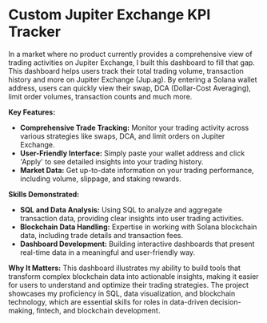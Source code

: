 # Custom Jupiter Exchange KPI Tracker

In a market where no product currently provides a comprehensive view of trading activities on Jupiter Exchange, I built this dashboard to fill that gap. This dashboard helps users track their total trading volume, transaction history and more on Jupiter Exchange (Jup.ag). By entering a Solana wallet address, users can quickly view their swap, DCA (Dollar-Cost Averaging), limit order volumes, transaction counts and much more.

**Key Features:**
- **Comprehensive Trade Tracking:** Monitor your trading activity across various strategies like swaps, DCA, and limit orders on Jupiter Exchange.
- **User-Friendly Interface:** Simply paste your wallet address and click 'Apply' to see detailed insights into your trading history.
- **Market Data:** Get up-to-date information on your trading performance, including volume, slippage, and staking rewards.

**Skills Demonstrated:**
- **SQL and Data Analysis:** Using SQL to analyze and aggregate transaction data, providing clear insights into user trading activities.
- **Blockchain Data Handling:** Expertise in working with Solana blockchain data, including trade details and transaction fees.
- **Dashboard Development:** Building interactive dashboards that present real-time data in a meaningful and user-friendly way.

**Why It Matters:**
This dashboard illustrates my ability to build tools that transform complex blockchain data into actionable insights, making it easier for users to understand and optimize their trading strategies. The project showcases my proficiency in SQL, data visualization, and blockchain technology, which are essential skills for roles in data-driven decision-making, fintech, and blockchain development.
